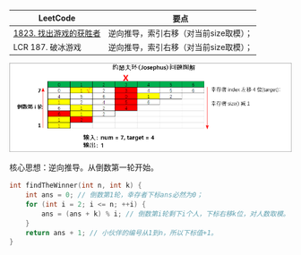 |LeetCode|要点|
|------------------------|------------------------|
|[1823. 找出游戏的获胜者][github-leetcode-1823]|逆向推导，索引右移（对当前size取模）；|
|LCR 187. 破冰游戏|逆向推导，索引右移（对当前size取模）；|

![示例图片](images/LCR187_01.png)

[github-leetcode-1823]: ../../1823.%20Find%20the%20Winner%20of%20the%20Circular%20Game/1823_findTheWinner.h
核心思想：逆向推导。从倒数第一轮开始。
```cpp
int findTheWinner(int n, int k) {
	int ans = 0; // 倒数第1轮，幸存者下标ans必然为0；
	for (int i = 2; i <= n; ++i) {
		ans = (ans + k) % i; // 倒数第i轮剩下i个人，下标右移k位，对人数取模。
	}
	return ans + 1; // 小伙伴的编号从1到n，所以下标值+1。
}
```
